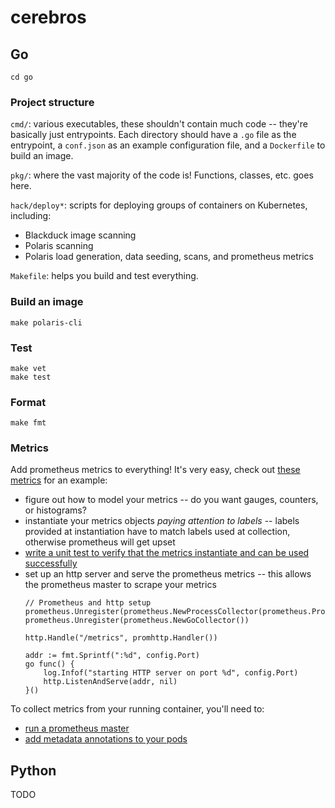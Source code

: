 # cerebros


## Go

```
cd go
```

### Project structure

`cmd/`: various executables, these shouldn't contain much code -- they're basically just entrypoints.  Each directory should have a `.go` file as the entrypoint, a `conf.json` as an example configuration file, and a `Dockerfile` to build an image.

`pkg/`: where the vast majority of the code is!  Functions, classes, etc. goes here.

`hack/deploy*`: scripts for deploying groups of containers on Kubernetes, including:
 - Blackduck image scanning
 - Polaris scanning
 - Polaris load generation, data seeding, scans, and prometheus metrics

`Makefile`: helps you build and test everything.

### Build an image

```
make polaris-cli
```

### Test

```
make vet
make test
```

### Format

```
make fmt
```

### Metrics

Add prometheus metrics to everything!  It's very easy, check out [these metrics](https://github.com/blackducksoftware/cerebros/blob/master/go/pkg/kube/metrics.go) for an example:
 - figure out how to model your metrics -- do you want gauges, counters, or histograms?
 - instantiate your metrics objects *paying attention to labels* -- labels provided at instantiation have to match labels used at collection, otherwise prometheus will get upset
 - [write a unit test to verify that the metrics instantiate and can be used successfully](https://github.com/blackducksoftware/cerebros/blob/master/go/pkg/kube/metrics_test.go)
 - set up an http server and serve the prometheus metrics -- this allows the prometheus master to scrape your metrics
    ```
    // Prometheus and http setup
    prometheus.Unregister(prometheus.NewProcessCollector(prometheus.ProcessCollectorOpts{}))
    prometheus.Unregister(prometheus.NewGoCollector())

    http.Handle("/metrics", promhttp.Handler())

    addr := fmt.Sprintf(":%d", config.Port)
    go func() {
        log.Infof("starting HTTP server on port %d", config.Port)
        http.ListenAndServe(addr, nil)
    }()
    ```
 
To collect metrics from your running container, you'll need to:
 - [run a prometheus master](https://github.com/blackducksoftware/cerebros/blob/474307bf0a2108a060cca93ed34a5a44288155aa/go/hack/deploy-polaris-load-generator/deploy.sh#L8)
 - [add metadata annotations to your pods](https://github.com/blackducksoftware/cerebros/blob/474307bf0a2108a060cca93ed34a5a44288155aa/go/hack/deploy-polaris-load-generator/polaris-cli.yaml#L16-L19)

## Python

TODO
